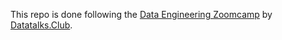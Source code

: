 This repo is done following the [Data Engineering Zoomcamp](https://github.com/DataTalksClub/data-engineering-zoomcamp) by [Datatalks.Club](https://datatalks.club/).